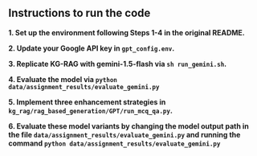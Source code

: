 ## Instructions to run the code

**1. Set up the environment following Steps 1-4 in the original README.**

**2. Update your Google API key in `gpt_config.env`.**

**3. Replicate KG-RAG with gemini-1.5-flash via `sh run_gemini.sh`.**

**4. Evaluate the model via `python data/assignment_results/evaluate_gemini.py`**

**5. Implement three enhancement strategies in `kg_rag/rag_based_generation/GPT/run_mcq_qa.py`.**

**6. Evaluate these model variants by changing the model output path in the file `data/assignment_results/evaluate_gemini.py` and running the command `python data/assignment_results/evaluate_gemini.py`**












